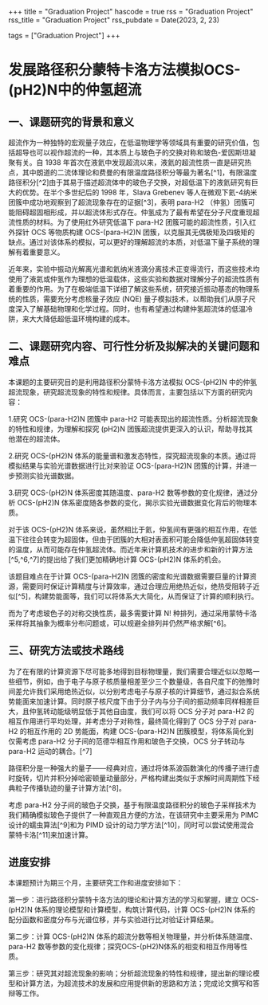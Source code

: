 +++
title = "Graduation Project"
hascode = true
rss = "Graduation Project"
rss_title = "Graduation Project"
rss_pubdate = Date(2023, 2, 23)

tags = ["Graduation Project"]
+++

# 发展路径积分蒙特卡洛方法模拟OCS-(pH2)N中的仲氢超流

## 一、课题研究的背景和意义
超流作为一种独特的宏观量子效应，在低温物理学等领域具有重要的研究价值，包括超导也可以视作超流的一种，其本质上与玻色子的交换对称和玻色-爱因斯坦凝聚有关。自 1938 年首次在液氦中发现超流以来，液氦的超流性质一直是研究热点，其中朗道的二流体理论和费曼的有限温度路径积分等最为著名[^1]，有限温度路径积分[^2]由于其易于描述超流体中的玻色子交换，对超低温下的液氦研究有巨大的优势。在半个多世纪后的 1998 年，Slava Grebenev 等人在微观下氦-4纳米团簇中成功地观察到了超流现象存在的证据[^3]，表明 para-H2 （仲氢）团簇可能阻碍超固相形成，并以超流体形式存在。仲氢成为了最有希望在分子尺度重现超流性质的材料。为了使用红外研究低温下 para-H2 团簇可能的超流性质，引入红外探针 OCS 等物质构建 OCS-(para-H2)N 团簇，以克服其无偶极矩及四极矩的缺点。通过对该体系的模拟，可以更好的理解超流的本质，对低温下量子系统的理解有着重要意义。

近年来，实验中振动光解离光谱和氦纳米液滴分离技术正变得流行，而这些技术均使用了液氦或仲氢作为理想的低温载体，这些实验和数据对理解分子的超流性质有着重要的作用。为了在极端低温下详细了解这些系统，研究接近振动基态的物理系统的性质，需要充分考虑核量子效应 (NQE) 量子模拟技术，以帮助我们从原子尺度深入了解基础物理和化学过程。同时，也有希望通过构建仲氢超流体的低温冷阱，来大大降低超低温环境构建的成本。

## 二、课题研究内容、可行性分析及拟解决的关键问题和难点

本课题的主要研究目的是利用路径积分蒙特卡洛方法模拟 OCS-(pH2)N 中的仲氢超流现象，研究超流现象的特性和规律。具体而言，主要包括以下方面的研究内容：

1.研究 OCS-(para-H2)N 团簇中 para-H2 可能表现出的超流性质。分析超流现象的特性和规律，为理解和探究 (pH2)N 团簇超流提供更深入的认识，帮助寻找其他潜在的超流体。

2.研究 OCS-(pH2)N 体系的能量谱和激发态特性，探究超流现象的本质。通过将模拟结果与实验光谱数据进行比对来验证 OCS-(para-H2)N 团簇的计算，并进一步预测实验光谱数据。

3.研究 OCS-(pH2)N 体系密度其随温度、para-H2 数等参数的变化规律，通过分析 OCS-(pH2)N 体系密度随各参数的变化，揭示实验光谱数据变化背后的物理本质。

对于该 OCS-(pH2)N 体系来说，虽然相比于氦，仲氢间有更强的相互作用，在低温下往往会转变为超固体，但由于团簇的大相对表面积可能会降低仲氢超固体转变的温度，从而可能存在仲氢超流体。而近年来计算机技术的进步和新的计算方法[^5,^6,^7]的提出给了我们更加精确地计算 OCS-(pH2)N 体系的机会。

该题目难点在于计算 OCS-(para-H2)N 团簇的密度和光谱数据需要巨量的计算资源，需要同时保证计算精度与计算效率，通过合理应用绝热近似，绝热受阻转子近似[^5]，构建势能面等，我们可以将体系大大简化，从而保证了计算的顺利执行。

而为了考虑玻色子的对称交换性质，最多需要计算 N! 种排列，通过采用蒙特卡洛采样将其抽象为概率分布问题或，可以规避全排列并仍然严格求解[^6]。

## 三、研究方法或技术路线

为了在有限的计算资源下尽可能多地得到目标物理量，我们需要合理近似以忽略一些细节，例如，由于电子与原子核质量相差至少三个数量级，各自尺度下的弛豫时间差允许我们采用绝热近似，以分别考虑电子与原子核的计算细节，通过拟合系统势能面来加速计算。同时原子核尺度下由于分子内与分子间的振动频率同样相差巨大，且仲氢转动能级明显低于其他自由度，我们可以将 OCS 分子对 para-H2 的相互作用进行平均处理，并考虑分子对称性，最终简化得到了 OCS 分子对 para-H2 的相互作用的 2D 势能面，构建 OCS-(para-H2)N 团簇模型，将体系简化到仅需考虑 para-H2 分子间的范德华相互作用和玻色子交换，OCS 分子转动与 para-H2 运动的耦合。[^7]

路径积分是一种强大的量子——经典对应，通过将体系波函数演化的传播子进行虚时旋转，切片并积分掉哈密顿量动量部分，严格构建出类似于求解时间周期性下经典粒子传播轨迹的量子计算方法[^8]。

考虑 para-H2 分子间的玻色子交换，基于有限温度路径积分的玻色子采样技术为我们精确模拟玻色子提供了一种直观且方便的方法，在该研究中主要采用为 PIMC 设计的蠕虫算法[^9]和为 PIMD 设计的动力学方法[^10]，同时可以尝试使用混合蒙特卡洛[^11]来加速计算。

## 进度安排 
本课题预计为期三个月，主要研究工作和进度安排如下：

第一步：进行路径积分蒙特卡洛方法的理论和计算方法的学习和掌握，建立 OCS-(pH2)N 体系的理论模型和计算模型，构筑计算代码，计算 OCS-(pH2)N 体系的配分函数和密度分布与光谱位移，并与实验进行比对验证计算结果。

第二步：计算 OCS-(pH2)N 体系的超流分数等相关物理量，并分析体系随温度、para-H2 数等参数的变化规律；探究OCS-(pH2)N体系的相变和相互作用等性质。

第三步：研究其对超流现象的影响；分析超流现象的特性和规律，提出新的理论模型和计算方法，为超流技术的发展和应用提供新的思路和方法；完成论文撰写和答辩等工作。